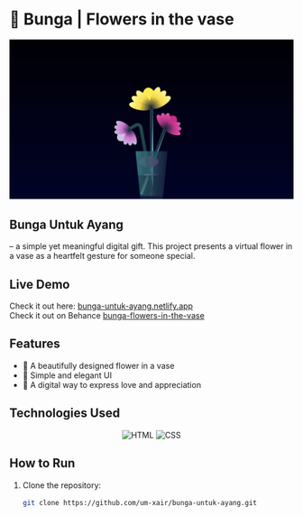# 🧬 Bunga | Flowers in the vase
<div align="center">
  <img src="https://github.com/um-xair/bunga-untuk-ayang/blob/main/bunga.jpg" />
</div> 

## Bunga Untuk Ayang  
– a simple yet meaningful digital gift. This project presents a virtual flower in a vase as a heartfelt gesture for someone special.  

## Live Demo  
Check it out here: [bunga-untuk-ayang.netlify.app](https://bunga-untuk-ayang.netlify.app/)  
Check it out on Behance [bunga-flowers-in-the-vase](https://www.behance.net/gallery/218333587/Bunga-Flowers-in-the-vase)

## Features  
- 🌷 A beautifully designed flower in a vase  
- 🎨 Simple and elegant UI  
- 💝 A digital way to express love and appreciation  

## Technologies Used  

<p align="center">
  <img src="https://cdn.jsdelivr.net/gh/devicons/devicon/icons/html5/html5-original.svg" alt="HTML" width="80"/>
  <img src="https://cdn.jsdelivr.net/gh/devicons/devicon/icons/css3/css3-original.svg" alt="CSS" width="80"/>
</p>

## How to Run  
1. Clone the repository:  
   ```bash
   git clone https://github.com/um-xair/bunga-untuk-ayang.git
